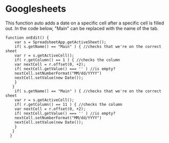 # Googlesheets
This function auto adds a date on a specific cell after a specific cell is filled out. In the code below, "Main" can be replaced with the 
name of the tab. 

    function onEdit() {
        var s = SpreadsheetApp.getActiveSheet(); 
        if( s.getName() == "Main" ) { //checks that we're on the correct sheet
        var r = s.getActiveCell();
        if( r.getColumn() == 1 ) { //checks the column
        var nextCell = r.offset(0, +2);
        if( nextCell.getValue() === '' ) //is empty?
        nextCell.setNumberFormat("MM/dd/YYYY")
        nextCell.setValue(new Date());
        }
       }
        if( s.getName() == "Main" ) { //checks that we're on the correct sheet
        var r = s.getActiveCell();
        if( r.getColumn() == 11 ) { //checks the column
        var nextCell = r.offset(0, +2);
        if( nextCell.getValue() === '' ) //is empty?
        nextCell.setNumberFormat("MM/dd/YYYY")
        nextCell.setValue(new Date());
        }
       }
      }
